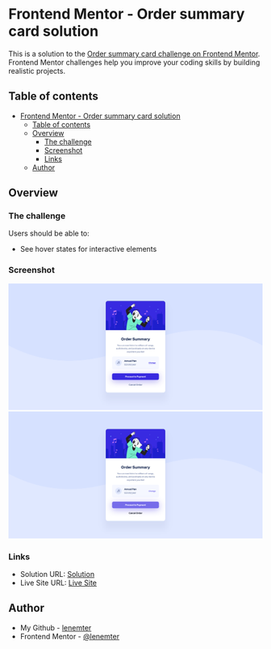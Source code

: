# Frontend Mentor - Order summary card solution

This is a solution to the [Order summary card challenge on Frontend Mentor](https://www.frontendmentor.io/challenges/order-summary-component-QlPmajDUj). Frontend Mentor challenges help you improve your coding skills by building realistic projects.

## Table of contents

- [Frontend Mentor - Order summary card solution](#frontend-mentor---order-summary-card-solution)
  - [Table of contents](#table-of-contents)
  - [Overview](#overview)
    - [The challenge](#the-challenge)
    - [Screenshot](#screenshot)
    - [Links](#links)
  - [Author](#author)

## Overview

### The challenge

Users should be able to:

- See hover states for interactive elements

### Screenshot

![Screenshot](./screenshot.png)
![Screenshot Hover](./screenshot_hover.png)

### Links

- Solution URL: [Solution](https://www.frontendmentor.io/solutions/order-summary-component-CWhMltnrGt)
- Live Site URL: [Live Site](https://lenemter.github.io/order-summary-component/)

## Author

- My Github - [lenemter](https://github.com/lenemter)
- Frontend Mentor - [@lenemter](https://www.frontendmentor.io/profile/lenemter)

